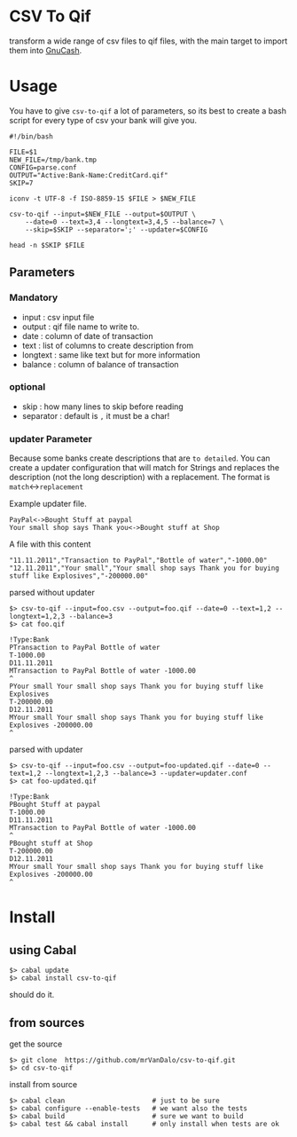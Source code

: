 # CSV To Qif

transform a wide range of csv files to qif files, with the main target to import them into [GnuCash](http://www.gnucash.org/).

# Usage

You have to give `csv-to-qif` a lot of parameters, so its best to create a bash script for every type of csv your bank will give you.

    #!/bin/bash
    
    FILE=$1
    NEW_FILE=/tmp/bank.tmp
    CONFIG=parse.conf
    OUTPUT="Active:Bank-Name:CreditCard.qif"
    SKIP=7
    
    iconv -t UTF-8 -f ISO-8859-15 $FILE > $NEW_FILE
    
    csv-to-qif --input=$NEW_FILE --output=$OUTPUT \
        --date=0 --text=3,4 --longtext=3,4,5 --balance=7 \
        --skip=$SKIP --separator=';' --updater=$CONFIG
    
    head -n $SKIP $FILE

## Parameters

### Mandatory

* input : csv input file
* output : qif file name to write to.
* date : column of date of transaction
* text : list of columns to create description from
* longtext : same like text but for more information
* balance : column of balance of transaction

### optional

* skip : how many lines to skip before reading
* separator : default is `,`  it must be a char!

### updater Parameter

Because some banks create descriptions that are `to detailed`.
You can create a updater configuration that will match for Strings and replaces the description (not the long description) with a replacement.
The format is `match`<->`replacement`

Example updater file.

    PayPal<->Bought Stuff at paypal
    Your small shop says Thank you<->Bought stuff at Shop

A file with this content

    "11.11.2011","Transaction to PayPal","Bottle of water","-1000.00"
    "12.11.2011","Your small","Your small shop says Thank you for buying stuff like Explosives","-200000.00"

parsed without updater

    $> csv-to-qif --input=foo.csv --output=foo.qif --date=0 --text=1,2 --longtext=1,2,3 --balance=3
    $> cat foo.qif

    !Type:Bank
    PTransaction to PayPal Bottle of water
    T-1000.00
    D11.11.2011
    MTransaction to PayPal Bottle of water -1000.00
    ^
    PYour small Your small shop says Thank you for buying stuff like Explosives
    T-200000.00
    D12.11.2011
    MYour small Your small shop says Thank you for buying stuff like Explosives -200000.00
    ^
parsed with updater

    $> csv-to-qif --input=foo.csv --output=foo-updated.qif --date=0 --text=1,2 --longtext=1,2,3 --balance=3 --updater=updater.conf
    $> cat foo-updated.qif

    !Type:Bank
    PBought Stuff at paypal
    T-1000.00
    D11.11.2011
    MTransaction to PayPal Bottle of water -1000.00
    ^
    PBought stuff at Shop
    T-200000.00
    D12.11.2011
    MYour small Your small shop says Thank you for buying stuff like Explosives -200000.00
    ^

    

# Install

## using Cabal

    $> cabal update
    $> cabal install csv-to-qif

should do it.

## from sources

get the source

    $> git clone  https://github.com/mrVanDalo/csv-to-qif.git
    $> cd csv-to-qif

install from source

    $> cabal clean                      # just to be sure
    $> cabal configure --enable-tests   # we want also the tests
    $> cabal build                      # sure we want to build
    $> cabal test && cabal install      # only install when tests are ok



